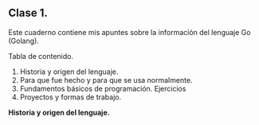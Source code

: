 ## Clase 1.
Este cuaderno contiene mis apuntes sobre la información del lenguaje Go (Golang).

Tabla de contenido.

1. Historia y origen del lenguaje.
1. Para que fue hecho y para que se usa normalmente.
1. Fundamentos básicos de programación. Ejercicios
1. Proyectos y formas de trabajo.


**Historia y origen del lenguaje.** 




